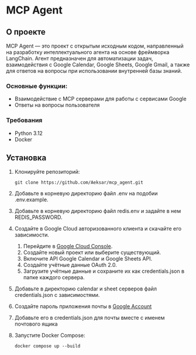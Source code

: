 # MCP Agent

## О проекте

MCP Agent — это проект с открытым исходным кодом, направленный на разработку интеллектуального агента на основе фреймворка LangChain. Агент предназначен для автоматизации задач, взаимодействия с Google Calendar, Google Sheets, Google Gmail, а также для ответов на вопросы при использовании внутренней базы знаний.

### Основные функции:
- Взаимодействие с MCP серверами для работы с сервисами Google
- Ответы на вопросы пользователя

### Требования
- Python 3.12
- Docker

## Установка

1. Клонируйте репозиторий:
   ```
   git clone https://github.com/Aeksar/mcp_agent.git
   ```

3. Добавьте в корневую директорию файл .env на подобии .env.example.

4. Добавьте в корневую директорию файл redis.env и задайте в нем REDIS_PASSWORD.

5. Создайте в Google Cloud авторизованного клиента и скачайте его зависимости.

   1. Перейдите в [Google Cloud Console](https://console.cloud.google.com/welcome).
   2. Создайте новый проект или выберите существующий.
   3. Включите API Google Calendar и Google Sheets API.
   4. Создайте учётные данные OAuth 2.0.
   5. Загрузите учётные данные и сохраните их как credentials.json в папке каждого сервера.

6. Добавьте в директорию calendar и sheet серверов файл credentials.json с зависимостями.

7. Создайте пароль приложения почты в [Google Account](https://myaccount.google.com/apppasswords)

8. Добавьте его в credentials.json для почты вместе с именем почтового ящика

7. Запустите Docker Compose:
   ```
   docker compose up --build
   ```
